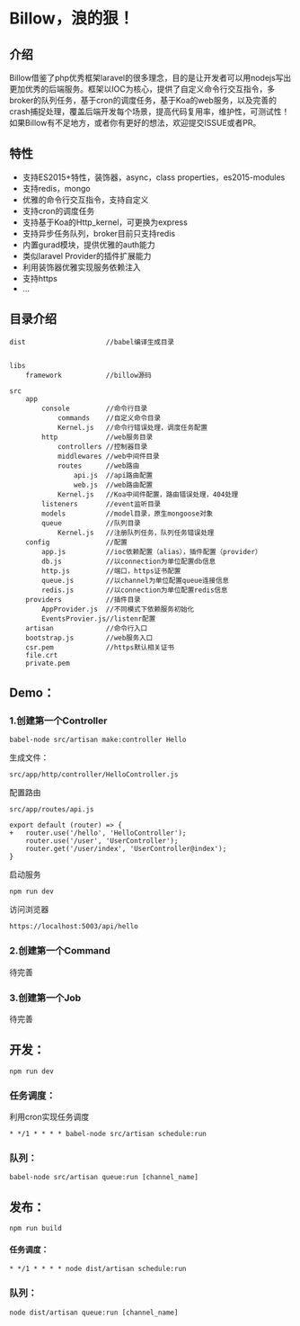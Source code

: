 # Billow，浪的狠！

## 介绍

Billow借鉴了php优秀框架laravel的很多理念，目的是让开发者可以用nodejs写出更加优秀的后端服务。框架以IOC为核心，提供了自定义命令行交互指令，多broker的队列任务，基于cron的调度任务，基于Koa的web服务，以及完善的crash捕捉处理，覆盖后端开发每个场景，提高代码复用率，维护性，可测试性！如果Billow有不足地方，或者你有更好的想法，欢迎提交ISSUE或者PR。

## 特性

* 支持ES2015+特性，装饰器，async，class properties，es2015-modules
* 支持redis，mongo
* 优雅的命令行交互指令，支持自定义
* 支持cron的调度任务
* 支持基于Koa的Http_kernel，可更换为express
* 支持异步任务队列，broker目前只支持redis
* 内置gurad模块，提供优雅的auth能力
* 类似laravel Provider的插件扩展能力
* 利用装饰器优雅实现服务依赖注入
* 支持https
* ...

## 目录介绍
	dist					//babel编译生成目录
		

	libs
		framework			//billow源码
	
	src
		app
			console			//命令行目录
				commands	//自定义命令目录
				Kernel.js	//命令行错误处理，调度任务配置
			http			//web服务目录
				controllers //控制器目录
				middlewares //web中间件目录
				routes		//web路由
					api.js	//api路由配置
					web.js	//web路由配置
				Kernel.js	//Koa中间件配置，路由错误处理，404处理
			listeners		//event监听目录
			models			//model目录，原生mongoose对象
			queue			//队列目录
				Kernel.js	//注册队列任务，队列任务错误处理
		config 				//配置
			app.js			//ioc依赖配置（alias），插件配置（provider）
			db.js			//以connection为单位配置db信息
			http.js			//端口，https证书配置
			queue.js		//以channel为单位配置queue连接信息
			redis.js		//以connection为单位配置redis信息
		providers			//插件目录
			AppProvider.js	//不同模式下依赖服务初始化
			EventsProvier.js//listenr配置
		artisan				//命令行入口
		bootstrap.js		//web服务入口
		csr.pem				//https默认相关证书
		file.crt
		private.pem
			
				
## Demo：
### 1.创建第一个Controller
	
	babel-node src/artisan make:controller Hello
	
生成文件：

	src/app/http/controller/HelloController.js
	
配置路由
		
	src/app/routes/api.js
	
	export default (router) => {
	+	router.use('/hello', 'HelloController');
   		router.use('/user', 'UserController');
   		router.get('/user/index', 'UserController@index');
	}


启动服务

	npm run dev

访问浏览器
	
	https://localhost:5003/api/hello	
			

### 2.创建第一个Command
待完善

### 3.创建第一个Job
待完善

## 开发：

    npm run dev

### 任务调度：
利用cron实现任务调度

    * */1 * * * * babel-node src/artisan schedule:run

### 队列：
	
	babel-node src/artisan queue:run [channel_name]

## 发布：

    npm run build

#### 任务调度：
        
    * */1 * * * * node dist/artisan schedule:run

### 队列：
	
	node dist/artisan queue:run [channel_name]
